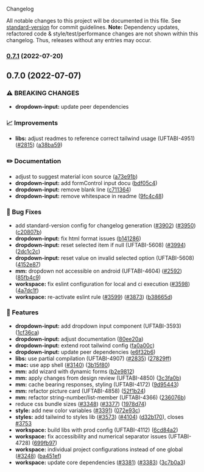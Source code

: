  Changelog

All notable changes to this project will be documented in this file. See [standard-version](https://github.com/conventional-changelog/standard-version) for commit guidelines.
**Note:** Dependency updates, refactored code & style/test/performance changes are not shown within this changelog. Thus, releases without any entries may occur.

### [0.7.1](https://github.com/Schaeffler-Group/frontend-schaeffler/compare/dropdown-input-v0.7.0...dropdown-input-v0.7.1) (2022-07-20)

## 0.7.0 (2022-07-07)


### ⚠ BREAKING CHANGES

* **dropdown-input:** update peer dependencies

### 📈 Improvements

* **libs:** adjust readmes to reference correct tailwind usage (UFTABI-4951) ([#2815](https://github.com/Schaeffler-Group/frontend-schaeffler/issues/2815)) ([a38ba59](https://github.com/Schaeffler-Group/frontend-schaeffler/commit/a38ba598e284863613dfb5e1114a4da6ec19199c))


### ✏️ Documentation

* adjust to suggest material icon source ([a73e91b](https://github.com/Schaeffler-Group/frontend-schaeffler/commit/a73e91b89002ba7f7768461b1fae6713cc88a30a))
* **dropdown-input:** add formControl input docu ([bdf05c4](https://github.com/Schaeffler-Group/frontend-schaeffler/commit/bdf05c43b6ebba2672df052270c5bd83ff3f086c))
* **dropdown-input:** remove blank line ([c711364](https://github.com/Schaeffler-Group/frontend-schaeffler/commit/c711364af1f15e38a83821cdac956552b7253879))
* **dropdown-input:** remove whitespace in readme ([9fc4c48](https://github.com/Schaeffler-Group/frontend-schaeffler/commit/9fc4c481e60d21820270433e65f5d53b1024f353))


### 🐛 Bug Fixes

* add standard-version config for changelog generation ([#3902](https://github.com/Schaeffler-Group/frontend-schaeffler/issues/3902)) ([#3950](https://github.com/Schaeffler-Group/frontend-schaeffler/issues/3950)) ([c20807b](https://github.com/Schaeffler-Group/frontend-schaeffler/commit/c20807bfbdace3a554876ba7f5b9f1be10453c72))
* **dropdown-input:** fix html format issues ([b141286](https://github.com/Schaeffler-Group/frontend-schaeffler/commit/b1412863f64a7c540d70ac1a05f8c2f59de11a03))
* **dropdown-input:** reset selected item if null (UFTABI-5608) ([#3994](https://github.com/Schaeffler-Group/frontend-schaeffler/issues/3994)) ([2dc1c2c](https://github.com/Schaeffler-Group/frontend-schaeffler/commit/2dc1c2c7a8250767fdc62c70b6a7043e266a47f8))
* **dropdown-input:** reset value on invalid selected option (UFTABI-5608) ([4152e87](https://github.com/Schaeffler-Group/frontend-schaeffler/commit/4152e870464ab753e0d12e6e438fd29c6e9dcfea))
* **mm:** dropdown not accessible on android (UFTABI-4604) ([#2592](https://github.com/Schaeffler-Group/frontend-schaeffler/issues/2592)) ([85fb4c9](https://github.com/Schaeffler-Group/frontend-schaeffler/commit/85fb4c91f1ad0d685c2a5dfc9054aea6d14d08f6))
* **workspace:** fix eslint configuration for local and ci execution ([#3598](https://github.com/Schaeffler-Group/frontend-schaeffler/issues/3598)) ([4a7dc1f](https://github.com/Schaeffler-Group/frontend-schaeffler/commit/4a7dc1fe79d94b6d8ddfa7cf2644e3bbc11a3e80))
* **workspace:** re-activate eslint rule ([#3599](https://github.com/Schaeffler-Group/frontend-schaeffler/issues/3599)) ([#3873](https://github.com/Schaeffler-Group/frontend-schaeffler/issues/3873)) ([b38665d](https://github.com/Schaeffler-Group/frontend-schaeffler/commit/b38665d76345a952f77da1ae28c7726397e8c010))


### 🎸 Features

* **dropdown-input:** add dropdown input component (UFTABI-3593) ([1cf36ca](https://github.com/Schaeffler-Group/frontend-schaeffler/commit/1cf36caeff37a89a5eaa5eaa23c1304bb80e8066))
* **dropdown-input:** adjust documentation ([80ee20a](https://github.com/Schaeffler-Group/frontend-schaeffler/commit/80ee20a8b6146e0d91b03265e584cd300a7ae72a))
* **dropdown-input:** extend root tailwind config ([fa0a00c](https://github.com/Schaeffler-Group/frontend-schaeffler/commit/fa0a00c243ce9c4d8f109274958dbcf9e5cd16c5))
* **dropdown-input:** update peer dependencies ([e6f32b6](https://github.com/Schaeffler-Group/frontend-schaeffler/commit/e6f32b683883e7c737116748567518bb716a9242))
* **libs:** use partial compilation (UFTABI-4907) ([#2835](https://github.com/Schaeffler-Group/frontend-schaeffler/issues/2835)) ([27829ff](https://github.com/Schaeffler-Group/frontend-schaeffler/commit/27829ff96da6ccc3a4ee0b98bc6f766a8c4a5057))
* **mac:** use app shell ([#3140](https://github.com/Schaeffler-Group/frontend-schaeffler/issues/3140)) ([3b15f80](https://github.com/Schaeffler-Group/frontend-schaeffler/commit/3b15f806ac6e170b7b3e4c2f7733c40964b459cd))
* **mm:** add wizard with dynamic forms ([b2e9812](https://github.com/Schaeffler-Group/frontend-schaeffler/commit/b2e98125cc53a98fe585a273a7aee3348951310c))
* **mm:** apply changes from design review (UFTABI-4850) ([3c3fa0b](https://github.com/Schaeffler-Group/frontend-schaeffler/commit/3c3fa0b2bcdbe1e18f67b14a33ce101907997f73))
* **mm:** cache bearing responses, styling (UFTABI-4172) ([9d95443](https://github.com/Schaeffler-Group/frontend-schaeffler/commit/9d954430f1a2184528cc07a872d14401508baa5a))
* **mm:** refactor picture card (UFTABI-4858) ([52f1b24](https://github.com/Schaeffler-Group/frontend-schaeffler/commit/52f1b2471a79248e83aea0865c13d4829298325b))
* **mm:** refactor string-number/list-member (UFTABI-4366) ([236076b](https://github.com/Schaeffler-Group/frontend-schaeffler/commit/236076ba751c9e5f0c94a9fedda11a7a4ca97fb4))
* reduce css bundle sizes ([#3348](https://github.com/Schaeffler-Group/frontend-schaeffler/issues/3348)) ([#3377](https://github.com/Schaeffler-Group/frontend-schaeffler/issues/3377)) ([1978d74](https://github.com/Schaeffler-Group/frontend-schaeffler/commit/1978d745d959d521f060f51e98ab85a2390612bf))
* **style:** add new color variables ([#3391](https://github.com/Schaeffler-Group/frontend-schaeffler/issues/3391)) ([072e93c](https://github.com/Schaeffler-Group/frontend-schaeffler/commit/072e93cc90858f751717e10e383f87ab2d4c61f6))
* **styles:** add tailwind to styles lib ([#3573](https://github.com/Schaeffler-Group/frontend-schaeffler/issues/3573)) ([#4104](https://github.com/Schaeffler-Group/frontend-schaeffler/issues/4104)) ([d32b170](https://github.com/Schaeffler-Group/frontend-schaeffler/commit/d32b170c13de73f90b3a792d9f50f29cede37898)), closes [#3753](https://github.com/Schaeffler-Group/frontend-schaeffler/issues/3753)
* **workspace:** build libs with prod config (UFTABI-4112) ([6cd84a2](https://github.com/Schaeffler-Group/frontend-schaeffler/commit/6cd84a2b3f3b5fe695d93c28e6cf5eb69bf6c205))
* **workspace:** fix accessibility and numerical separator issues (UFTABI-4728) ([699fb97](https://github.com/Schaeffler-Group/frontend-schaeffler/commit/699fb97a63a9069d847dfa489386da561028e5ea))
* **workspace:** individual project configurations instead of one global ([#3248](https://github.com/Schaeffler-Group/frontend-schaeffler/issues/3248)) ([ba451ef](https://github.com/Schaeffler-Group/frontend-schaeffler/commit/ba451ef87c9c9cff99440b9739c9ebf4069a16dc))
* **workspace:** update core dependencies ([#3381](https://github.com/Schaeffler-Group/frontend-schaeffler/issues/3381)) ([#3383](https://github.com/Schaeffler-Group/frontend-schaeffler/issues/3383)) ([3c7b0a3](https://github.com/Schaeffler-Group/frontend-schaeffler/commit/3c7b0a37be3104fc216c3ee6506d5f8ce2cadb21))
